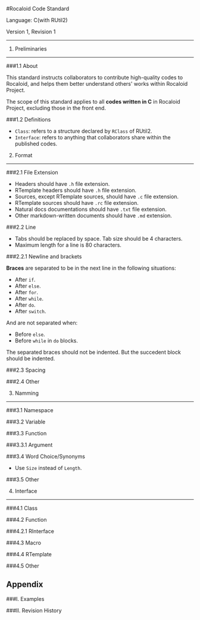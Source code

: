 #Rocaloid Code Standard

Language: C(with RUtil2)

Version 1, Revision 1

---

1. Preliminaries
---

###1.1 About

This standard instructs collaborators to contribute high-quality codes to Rocaloid, and helps them better understand others' works within Rocaloid Project.

The scope of this standard applies to all **codes written in C** in Rocaloid Project, excluding those in the front end.

###1.2 Definitions

* `Class`: refers to a structure declared by `RClass` of RUtil2.
* `Interface`: refers to anything that collaborators share within the published codes.

2. Format
---

###2.1 File Extension

* Headers should have `.h` file extension.
* RTemplate headers should have `.h` file extension.
* Sources, except RTemplate sources, should have `.c` file extension.
* RTemplate sources should have `.rc` file extension.
* Natural docs documentations should have `.txt` file extension.
* Other markdown-written documents should have `.md` extension.

###2.2 Line

* Tabs should be replaced by space. Tab size should be 4 characters.
* Maximum length for a line is 80 characters.

###2.2.1 Newline and brackets

**Braces** are separated to be in the next line in the following situations:

* After `if`.
* After `else`.
* After `for`.
* After `while`.
* After `do`.
* After `switch`.

And are not separated when:

* Before `else`.
* Before `while` in `do` blocks.

The separated braces should not be indented. But the succedent block should be indented.

###2.3 Spacing

###2.4 Other

3. Namming
---

###3.1 Namespace

###3.2 Variable

###3.3 Function

###3.3.1 Argument

###3.4 Word Choice/Synonyms

* Use `Size` instead of `Length`.

###3.5 Other

4. Interface
---

###4.1 Class

###4.2 Function

###4.2.1 RInterface

###4.3 Macro

###4.4 RTemplate

###4.5 Other

Appendix
---

###I. Examples

###II. Revision History
